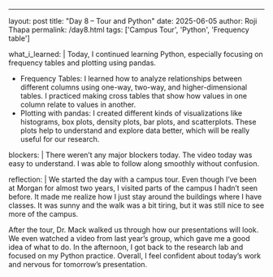 ---
layout: post
title: "Day 8 – Tour and Python"
date: 2025-06-05
author: Roji Thapa
permalink: /day8.html
tags: ['Campus Tour', 'Python', 'Frequency table']

what_i_learned: |
  Today, I continued learning Python, especially focusing on frequency tables and plotting using pandas.
  * Frequency Tables: I learned how to analyze relationships between different columns using one-way, two-way, and higher-dimensional tables. I practiced making cross tables that show how values in one column relate to values in another.
  * Plotting with pandas: I created different kinds of visualizations like histograms, box plots, density plots, bar plots, and scatterplots. These plots help to understand and explore data better, which will be really useful for our research.
  
blockers: |
  There weren’t any major blockers today. The video today was easy to understand. I was able to follow along smoothly without confusion.

reflection: |
  We started the day with a campus tour. Even though I’ve been at Morgan for almost two years, I visited parts of the campus I hadn’t seen before. It made me realize how I just stay around the buildings where I have classes. It was sunny and the walk was a bit tiring, but it was still nice to see more of the campus.
  
  
  After the tour, Dr. Mack walked us through how our presentations will look. We even watched a video from last year’s group, which gave me a good idea of what to do. In the afternoon, I got back to the research lab and focused on my Python practice. Overall, I feel confident about today’s work and nervous for tomorrow’s presentation.
